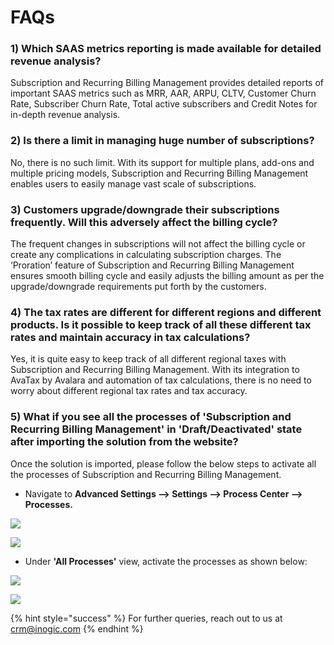 # FAQs

### 1) Which SAAS metrics reporting is made available for detailed revenue analysis?

Subscription and Recurring Billing Management provides detailed reports of important SAAS metrics such as MRR, AAR, ARPU, CLTV, Customer Churn Rate, Subscriber Churn Rate, Total active subscribers and Credit Notes for in-depth revenue analysis.

### 2) Is there a limit in managing huge number of subscriptions?

No, there is no such limit. With its support for multiple plans, add-ons and multiple pricing models, Subscription and Recurring Billing Management enables users to easily manage vast scale of subscriptions.

### 3) Customers upgrade/downgrade their subscriptions frequently. Will this adversely affect the billing cycle?

The frequent changes in subscriptions will not affect the billing cycle or create any complications in calculating subscription charges. The ‘Proration’ feature of Subscription and Recurring Billing Management ensures smooth billing cycle and easily adjusts the billing amount as per the upgrade/downgrade requirements put forth by the customers.

### 4) The tax rates are different for different regions and different products. Is it possible to keep track of all these different tax rates and maintain accuracy in tax calculations?

Yes, it is quite easy to keep track of all different regional taxes with Subscription and Recurring Billing Management. With its integration to AvaTax by Avalara and automation of tax calculations, there is no need to worry about different regional tax rates and tax accuracy.

### 5) What if you see all the processes of 'Subscription and Recurring Billing Management' in 'Draft/Deactivated' state after importing the solution from the website?

Once the solution is imported, please follow the below steps to activate all the processes of Subscription and Recurring Billing Management.

* Navigate to **Advanced Settings --> Settings --> Process Center --> Processes.**

![](../.gitbook/assets/FAQ\_3.1.png)

![](../.gitbook/assets/FAQ\_3.2.png)

* Under **'All Processes'** view, activate the processes as shown below:

![](<../.gitbook/assets/SRBM FAQ 5\_1.png>)

![](<../.gitbook/assets/SRBM FAQ 5\_2.png>)

{% hint style="success" %}
For further queries, reach out to us at [crm@inogic.com](mailto:crm@inogic.com)
{% endhint %}
